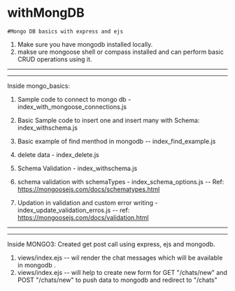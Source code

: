 # withMongDB
```
#Mongo DB basics with express and ejs
```
1. Make sure you have mongodb installed locally.
2. makse ure mongoose shell or compass installed and can perform basic CRUD operations using it.

--------------------------------------------------------------------------------------------------------
--------------------------------------------------------------------------------------------------------
Inside mongo_basics: 

1. Sample code to connect to mongo db -  index_with_mongoose_connections.js

2. Basic Sample code to insert one and insert many with Schema: index_withschema.js 

3. Basic example of find menthod in mongodb  -- index_find_example.js

4. delete data - index_delete.js

5. Schema Validation - index_withschema.js

6. schema validation with schemaTypes - index_schema_options.js -- Ref: https://mongoosejs.com/docs/schematypes.html

7. Updation in validation and custom error writing - index_update_validation_erros.js -- ref: https://mongoosejs.com/docs/validation.html

--------------------------------------------------
--------------------------------------------------
Inside MONGO3:
Created get post call using express, ejs and mongodb. 
1. views/index.ejs --  wil render the chat messages which will be available in mongodb . 
2. views/index.ejs --  will help to create new form for GET "/chats/new" and  POST "/chats/new" to push data to mongodb and redirect to "/chats"